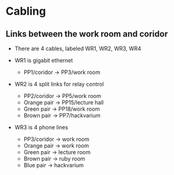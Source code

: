 Cabling
=======

Links between the work room and coridor
---------------------------------------

* There are 4 cables, labeled WR1, WR2, WR3, WR4

* WR1 is gigabit ethernet
	* PP1/coridor -> PP3/work room
* WR2 is 4 split links for relay control
	* PP2/coridor -> PP5/work room
	* Orange pair -> PP15/lecture hall
	* Green pair -> PP18/work room
	* Brown pair -> PP7/hackvarium
* WR3 is 4 phone lines
	* PP3/coridor -> work room
	* Orange pair -> work room
	* Green pair -> lecture room
	* Brown pair -> ruby room
	* Blue pair -> hackvarium
